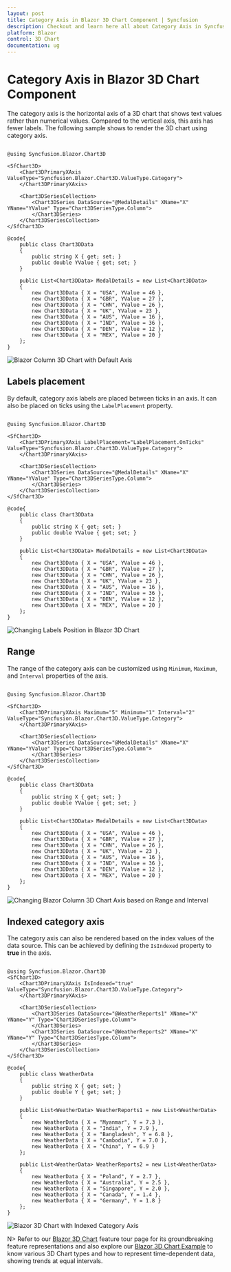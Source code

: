 ```yaml
---
layout: post
title: Category Axis in Blazor 3D Chart Component | Syncfusion
description: Checkout and learn here all about Category Axis in Syncfusion Blazor 3D Chart component and much more.
platform: Blazor
control: 3D Chart
documentation: ug
---
```


# Category Axis in Blazor 3D Chart Component

The category axis is the horizontal axis of a 3D chart that shows text values rather than numerical values. Compared to the vertical axis, this axis has fewer labels. The following sample shows to render the 3D chart using category axis.

```cshtml

@using Syncfusion.Blazor.Chart3D

<SfChart3D>
    <Chart3DPrimaryXAxis ValueType="Syncfusion.Blazor.Chart3D.ValueType.Category">
    </Chart3DPrimaryXAxis>

    <Chart3DSeriesCollection>
        <Chart3DSeries DataSource="@MedalDetails" XName="X" YName="YValue" Type="Chart3DSeriesType.Column">
        </Chart3DSeries>
    </Chart3DSeriesCollection>
</SfChart3D>

@code{
    public class Chart3DData
    {
        public string X { get; set; }
        public double YValue { get; set; }
    }

    public List<Chart3DData> MedalDetails = new List<Chart3DData>
	{
        new Chart3DData { X = "USA", YValue = 46 },
        new Chart3DData { X = "GBR", YValue = 27 },
        new Chart3DData { X = "CHN", YValue = 26 },
        new Chart3DData { X = "UK", YValue = 23 },
        new Chart3DData { X = "AUS", YValue = 16 },
        new Chart3DData { X = "IND", YValue = 36 },
        new Chart3DData { X = "DEN", YValue = 12 },
        new Chart3DData { X = "MEX", YValue = 20 }
    };
}

```

![Blazor Column 3D Chart with Default Axis](images/category-axis/blazor-chart-default-axis.png)

## Labels placement

By default, category axis labels are placed between ticks in an axis. It can also be placed on ticks using the `LabelPlacement` property.

```cshtml

@using Syncfusion.Blazor.Chart3D

<SfChart3D>
    <Chart3DPrimaryXAxis LabelPlacement="LabelPlacement.OnTicks" ValueType="Syncfusion.Blazor.Chart3D.ValueType.Category">
    </Chart3DPrimaryXAxis>

    <Chart3DSeriesCollection>
        <Chart3DSeries DataSource="@MedalDetails" XName="X" YName="YValue" Type="Chart3DSeriesType.Column">
        </Chart3DSeries>
    </Chart3DSeriesCollection>
</SfChart3D>

@code{
    public class Chart3DData
    {
        public string X { get; set; }
        public double YValue { get; set; }
    }
	
    public List<Chart3DData> MedalDetails = new List<Chart3DData>
	{
        new Chart3DData { X = "USA", YValue = 46 },
        new Chart3DData { X = "GBR", YValue = 27 },
        new Chart3DData { X = "CHN", YValue = 26 },
        new Chart3DData { X = "UK", YValue = 23 },
        new Chart3DData { X = "AUS", YValue = 16 },
        new Chart3DData { X = "IND", YValue = 36 },
        new Chart3DData { X = "DEN", YValue = 12 },
        new Chart3DData { X = "MEX", YValue = 20 }
    };
}

```

![Changing Labels Position in Blazor 3D Chart](images/category-axis/blazor-diagram-label-position.png)

## Range

The range of the category axis can be customized using `Minimum`, `Maximum`, and `Interval` properties of the axis.

```cshtml

@using Syncfusion.Blazor.Chart3D

<SfChart3D>
    <Chart3DPrimaryXAxis Maximum="5" Minimum="1" Interval="2" ValueType="Syncfusion.Blazor.Chart3D.ValueType.Category">
    </Chart3DPrimaryXAxis>

    <Chart3DSeriesCollection>
        <Chart3DSeries DataSource="@MedalDetails" XName="X" YName="YValue" Type="Chart3DSeriesType.Column">
        </Chart3DSeries>
    </Chart3DSeriesCollection>
</SfChart3D>

@code{
    public class Chart3DData
    {
        public string X { get; set; }
        public double YValue { get; set; }
    }
	
    public List<Chart3DData> MedalDetails = new List<Chart3DData>
	{
        new Chart3DData { X = "USA", YValue = 46 },
        new Chart3DData { X = "GBR", YValue = 27 },
        new Chart3DData { X = "CHN", YValue = 26 },
        new Chart3DData { X = "UK", YValue = 23 },
        new Chart3DData { X = "AUS", YValue = 16 },
        new Chart3DData { X = "IND", YValue = 36 },
        new Chart3DData { X = "DEN", YValue = 12 },
        new Chart3DData { X = "MEX", YValue = 20 }
    };
}

```

![Changing Blazor Column 3D Chart Axis based on Range and Interval](images/category-axis/blazor-chart-axis-range-and-interval.png)

## Indexed category axis

The category axis can also be rendered based on the index values of the data source. This can be achieved by defining the `IsIndexed` property to **true** in the axis.

```cshtml

@using Syncfusion.Blazor.Chart3D
<SfChart3D>
    <Chart3DPrimaryXAxis IsIndexed="true" ValueType="Syncfusion.Blazor.Chart3D.ValueType.Category">
    </Chart3DPrimaryXAxis>

    <Chart3DSeriesCollection>
        <Chart3DSeries DataSource="@WeatherReports1" XName="X" YName="Y" Type="Chart3DSeriesType.Column">
        </Chart3DSeries>
        <Chart3DSeries DataSource="@WeatherReports2" XName="X" YName="Y" Type="Chart3DSeriesType.Column">
        </Chart3DSeries>
    </Chart3DSeriesCollection>
</SfChart3D>

@code{
    public class WeatherData
    {
        public string X { get; set; }
        public double Y { get; set; }
    }

    public List<WeatherData> WeatherReports1 = new List<WeatherData>
	{
        new WeatherData { X = "Myanmar", Y = 7.3 },
        new WeatherData { X = "India", Y = 7.9 },
        new WeatherData { X = "Bangladesh", Y = 6.8 },
        new WeatherData { X = "Cambodia", Y = 7.0 },
        new WeatherData { X = "China", Y = 6.9 }
    };

    public List<WeatherData> WeatherReports2 = new List<WeatherData>
	{
        new WeatherData { X = "Poland", Y = 2.7 },
        new WeatherData { X = "Australia", Y = 2.5 },
        new WeatherData { X = "Singapore", Y = 2.0 },
        new WeatherData { X = "Canada", Y = 1.4 },
        new WeatherData { X = "Germany", Y = 1.8 }
    };
}

```

![Blazor 3D Chart with Indexed Category Axis](images/category-axis/blazor-chart-index-category-axis.png)

N> Refer to our [Blazor 3D Chart](https://www.syncfusion.com/blazor-components/blazor-3d-charts) feature tour page for its groundbreaking feature representations and also explore our [Blazor 3D Chart Example](https://blazor.syncfusion.com/demos/chart-3d/column?theme=fluent2) to know various 3D Chart types and how to represent time-dependent data, showing trends at equal intervals.